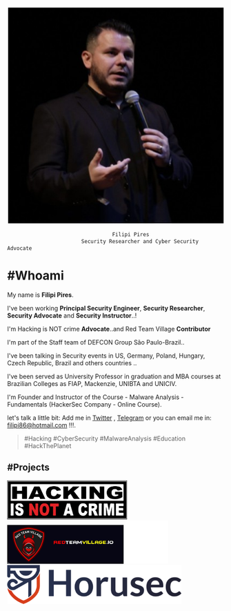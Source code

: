 
<p align="center">
  <img height="500" src="/assets/img/sample/avatar.jpg">
</p>

                                      Filipi Pires 
                            Security Researcher and Cyber Security Advocate

# #Whoami

My name is **Filipi Pires**. 

I've been working **Principal Security Engineer**, **Security Researcher**, **Security Advocate** and **Security Instructor**..!

I'm Hacking is NOT crime **Advocate**..and Red Team Village **Contributor**

I'm part of the Staff team of DEFCON Group São Paulo-Brazil..

I've been talking in Security events in US, Germany, Poland, Hungary, Czech Republic, Brazil and others countries .. 

I've been served as University Professor in graduation and MBA courses at Brazilian Colleges as FIAP, Mackenzie, UNIBTA and UNICIV.

I'm Founder and Instructor of the Course - Malware Analysis - Fundamentals (HackerSec Company - Online Course).

let's talk a little bit: Add me in <a href="https://twitter.com/FilipiPires" target=_blank_>Twitter</a> , <a href="https://t.me/filipi86" target=_blank_>Telegram</a> or you can email me in:  <filipi86@hotmail.com> !!!.

> #Hacking #CyberSecurity #MalwareAnalysis #Education #HackThePlanet 

## #Projects


[<img src="/assets/img/sample/HINAC.png" height="90">](https://www.hackingisnotacrime.org/)  [<img src="/assets/img/sample/RTV.png" height="90">](https://redteamvillage.io)  [<img src="/assets/img/sample/DCG5511.jpg" height="100">](https://linktr.ee/dcg5511)  [<img src="/assets/img/sample/horus-principal.png" height="90">](https://horusec.io/site/)
